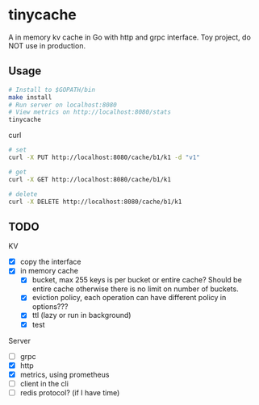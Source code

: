 # tinycache

A in memory kv cache in Go with http and grpc interface. Toy project, do NOT use in production.

## Usage

```bash
# Install to $GOPATH/bin
make install
# Run server on localhost:8080
# View metrics on http://localhost:8080/stats
tinycache
```

curl

```bash
# set
curl -X PUT http://localhost:8080/cache/b1/k1 -d "v1"

# get
curl -X GET http://localhost:8080/cache/b1/k1

# delete
curl -X DELETE http://localhost:8080/cache/b1/k1
```

## TODO

KV

- [x] copy the interface
- [x] in memory cache
  - [x] bucket, max 255 keys is per bucket or entire cache? Should be entire cache otherwise there is no limit on number of buckets.
  - [x] eviction policy, each operation can have different policy in options???
  - [x] ttl (lazy or run in background)
  - [x] test

Server

- [ ] grpc
- [x] http
- [x] metrics, using prometheus
- [ ] client in the cli
- [ ] redis protocol? (if I have time)
